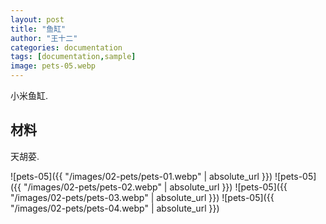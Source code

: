 ```yaml
---
layout: post
title: "鱼缸"
author: "王十二"
categories: documentation
tags: [documentation,sample]
image: pets-05.webp
---
```


小米鱼缸.

## 材料

天胡荽.

![pets-05]({{ "/images/02-pets/pets-01.webp" | absolute_url }})
![pets-05]({{ "/images/02-pets/pets-02.webp" | absolute_url }})
![pets-05]({{ "/images/02-pets/pets-03.webp" | absolute_url }})
![pets-05]({{ "/images/02-pets/pets-04.webp" | absolute_url }})
